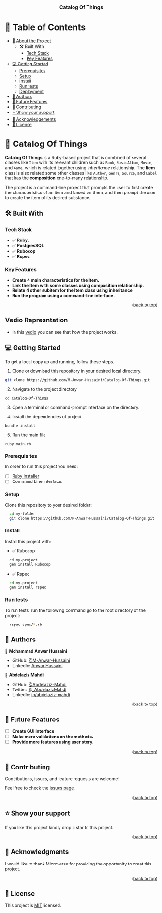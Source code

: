 <a name="readme-top"></a>

<div align="center">
  
  <h3><b>Catalog Of Things</b></h3>

</div>

<!-- TABLE OF CONTENTS -->

# 📗 Table of Contents

- [📖 About the Project](#about-project)
  - [🛠 Built With](#built-with)
    - [Tech Stack](#tech-stack)
    - [Key Features](#key-features)
- [💻 Getting Started](#getting-started)
  - [Prerequisites](#prerequisites)
  - [Setup](#setup)
  - [Install](#install)
  - [Run tests](#run-tests)
  - [Deployment](#deployment)
- [👥 Authors](#authors)
- [🔭 Future Features](#future-features)
- [🤝 Contributing](#contributing)
- [⭐️ Show your support](#support)
- [🙏 Acknowledgements](#acknowledgements)
- [📝 License](#license)

<!-- PROJECT DESCRIPTION -->

# 📖 Catalog Of Things <a name="about-project"></a>

**Catalog Of Things** is a Ruby-based project that is combined of several classes like `Item` with its relevant children such as `Book`, `MusicAlbum`, `Movie`, and `Game`, which is related together using _Inheritance_ relationship. The **Item** class is also related some other classes like `Author`, `Genre`, `Source`, and `Label` that has the **composition** one-to-many relationship.

The project is a command-line project that prompts the user to first create the characteristics of an item and based on them, and then prompt the user to create the item of its desired substance.

## 🛠 Built With <a name="built-with"></a>

### Tech Stack <a name="tech-stack"></a>

- ✅ **Ruby**.
- ✅ **PostgresSQL**
- ✅ **Rubocop**
- ✅ **Rspec**

<!-- Features -->

### Key Features <a name="key-features"></a>

- **Create 4 main characteristics for the item.**
- **Link the Item with some classes using composition relationship.**
- **Relate 4 other subitem for the Item class using inheritance.**
- **Run the program using a command-line interface.**

<p align="right">(<a href="#readme-top">back to top</a>)</p>

## Vedio Represntation
- In this [vedio](https://drive.google.com/file/d/1CwGoR3BjfePNAeTekFBnMz6Ev3yB2LxZ/view?usp=drive_link) you can see that how the project works.

<!-- GETTING STARTED -->

## 💻 Getting Started <a name="getting-started"></a>

To get a local copy up and running, follow these steps.

1. Clone or download this repository in your desired local directory.

```sh
git clone https://github.com/M-Anwar-Hussaini/Catalog-Of-Things.git
```

2. Navigate to the project directory

```sh
cd Catalog-Of-Things
```

3. Open a terminal or command-prompt interface on the directory.

4. Install the dependencies of project

```sh
bundle install
```

5. Run the main file

```
ruby main.rb
```

### Prerequisites

In order to run this project you need:

- [ ] [Ruby installer](https://www.ruby-lang.org/en/downloads/)
- [ ] Command Line interface.

### Setup

Clone this repository to your desired folder:

```sh
  cd my-folder
  git clone https://github.com/M-Anwar-Hussaini/Catalog-Of-Things.git
```

### Install

Install this project with:

- ✅ Rubocop

```sh
  cd my-project
  gem install Rubocop
```

- ✅ Rspec

```sh
  cd my-project
  gem install rspec
```

### Run tests

To run tests, run the following command go to the root directory of the project:

```sh
  rspec spec/*.rb
```

<!-- AUTHORS -->

## 👥 Authors <a name="authors"></a>

👤 **Mohammad Anwar Hussaini**

- GitHub: [@M-Anwar-Hussaini](https://github.com/M-Anwar-Hussaini/)
- LinkedIn: [Anwar Hussaini](https://www.linkedin.com/in/anwar-hussaini/)

👤 **Abdelaziz Mahdi**

- GitHub: [@Abdelaziz-Mahdi](https://github.com/Abdelaziz-Mahdi)
- Twitter: [@_AbdelazizMahdi](https://twitter.com/_AbdelazizMahdi)
- LinkedIn: [in/abdelaziz-mahdi](https://www.linkedin.com/in/abdelaziz-mahdi)


<p align="right">(<a href="#readme-top">back to top</a>)</p>

<!-- FUTURE FEATURES -->

## 🔭 Future Features <a name="future-features"></a>

- [ ] **Create GUI interface**
- [ ] **Make more validations on the methods.**
- [ ] **Provide more features using user story.**

<p align="right">(<a href="#readme-top">back to top</a>)</p>

<!-- CONTRIBUTING -->

## 🤝 Contributing <a name="contributing"></a>

Contributions, issues, and feature requests are welcome!

Feel free to check the [issues page](https://github.com/M-Anwar-Hussaini/Catalog-Of-Things/issues).

<p align="right">(<a href="#readme-top">back to top</a>)</p>

<!-- SUPPORT -->

## ⭐️ Show your support <a name="support"></a>

If you like this project kindly drop a star to this project.

<p align="right">(<a href="#readme-top">back to top</a>)</p>

<!-- ACKNOWLEDGEMENTS -->

## 🙏 Acknowledgments <a name="acknowledgements"></a>

I would like to thank Microverse for providing the opportunity to creat this project.

<p align="right">(<a href="#readme-top">back to top</a>)</p>

<!-- LICENSE -->

## 📝 License <a name="license"></a>

This project is [MIT](./MIT.md) licensed.
